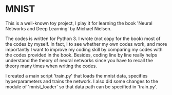 # MNIST
This is a well-known toy project, I play it for learning the book 'Neural Networks and Deep Learning' by Michael Nielsen. 

The codes is written for Python 3. I wrote (not copy for the book) most of the codes by myself. In fact, I  to see whether my own codes work, and more importantly I want to improve my coding skill by comparing my codes with the codes provided in the book. Besides, coding line by line really helps understand the theory of neural networks since you have to recall the theory many times when writing the codes.

I created a main script 'train.py' that loads the mnist data, specifies hyperparameters and trains the network. I also did some changes to the module of 'mnist_loader' so that data path can be specified in 'train.py'. 
